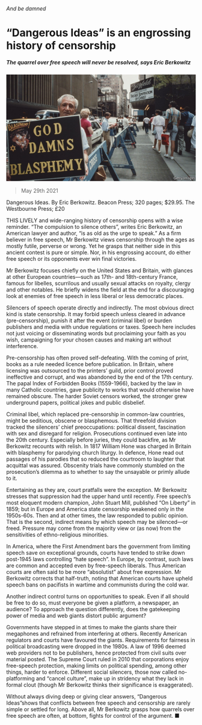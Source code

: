 ###### And be damned

# “Dangerous Ideas” is an engrossing history of censorship 

##### The quarrel over free speech will never be resolved, says Eric Berkowitz 

![image](images/20210529_bkp503.jpg) 

> May 29th 2021 

Dangerous Ideas. By Eric Berkowitz. Beacon Press; 320 pages; $29.95. The Westbourne Press; £20

THIS LIVELY and wide-ranging history of censorship opens with a wise reminder. “The compulsion to silence others”, writes Eric Berkowitz, an American lawyer and author, “is as old as the urge to speak.” As a firm believer in free speech, Mr Berkowitz views censorship through the ages as mostly futile, perverse or wrong. Yet he grasps that neither side in this ancient contest is pure or simple. Nor, in his engrossing account, do either free speech or its opponents ever win final victories.


Mr Berkowitz focuses chiefly on the United States and Britain, with glances at other European countries—such as 17th- and 18th-century France, famous for libelles, scurrilous and usually sexual attacks on royalty, clergy and other notables. He briefly widens the field at the end for a discouraging look at enemies of free speech in less liberal or less democratic places.

Silencers of speech operate directly and indirectly. The most obvious direct kind is state censorship. It may forbid speech unless cleared in advance (pre-censorship), punish it after the event (criminal libel) or burden publishers and media with undue regulations or taxes. Speech here includes not just voicing or disseminating words but proclaiming your faith as you wish, campaigning for your chosen causes and making art without interference.

Pre-censorship has often proved self-defeating. With the coming of print, books as a rule needed licence before publication. In Britain, where licensing was outsourced to the printers’ guild, prior control proved ineffective and corrupt, and was abandoned by the end of the 17th century. The papal Index of Forbidden Books (1559-1966), backed by the law in many Catholic countries, gave publicity to works that would otherwise have remained obscure. The harder Soviet censors worked, the stronger grew underground papers, political jokes and public disbelief.

Criminal libel, which replaced pre-censorship in common-law countries, might be seditious, obscene or blasphemous. That threefold division tracked the silencers’ chief preoccupations: political dissent, fascination with sex and disregard for religion. Prosecutions continued even late into the 20th century. Especially before juries, they could backfire, as Mr Berkowitz recounts with relish. In 1817 William Hone was charged in Britain with blasphemy for parodying church liturgy. In defence, Hone read out passages of his parodies that so reduced the courtroom to laughter that acquittal was assured. Obscenity trials have commonly stumbled on the prosecution’s dilemma as to whether to say the unsayable or primly allude to it.

Entertaining as they are, court pratfalls were the exception. Mr Berkowitz stresses that suppression had the upper hand until recently. Free speech’s most eloquent modern champion, John Stuart Mill, published “On Liberty” in 1859; but in Europe and America state censorship weakened only in the 1950s-60s. Then and at other times, the law responded to public opinion. That is the second, indirect means by which speech may be silenced—or freed. Pressure may come from the majority view or (as now) from the sensitivities of ethno-religious minorities.

In America, where the First Amendment bars the government from limiting speech save on exceptional grounds, courts have tended to strike down post-1945 laws controlling “hate speech”. In Europe, by contrast, such laws are common and accepted even by free-speech liberals. Thus American courts are often said to be more “absolutist” about free expression. Mr Berkowitz corrects that half-truth, noting that American courts have upheld speech bans on pacifists in wartime and communists during the cold war.

Another indirect control turns on opportunities to speak. Even if all should be free to do so, must everyone be given a platform, a newspaper, an audience? To approach the question differently, does the gatekeeping power of media and web giants distort public argument?

Governments have stepped in at times to make the giants share their megaphones and refrained from interfering at others. Recently American regulators and courts have favoured the giants. Requirements for fairness in political broadcasting were dropped in the 1980s. A law of 1996 deemed web providers not to be publishers, hence protected from civil suits over material posted. The Supreme Court ruled in 2010 that corporations enjoy free-speech protection, making limits on political spending, among other things, harder to enforce. Different social silencers, those now called no-platforming and “cancel culture”, make up in stridency what they lack in formal clout (though Mr Berkowitz thinks their significance is exaggerated).

Without always diving deep or giving clear answers, “Dangerous Ideas”shows that conflicts between free speech and censorship are rarely simple or settled for long. Above all, Mr Berkowitz grasps how quarrels over free speech are often, at bottom, fights for control of the argument. ■

